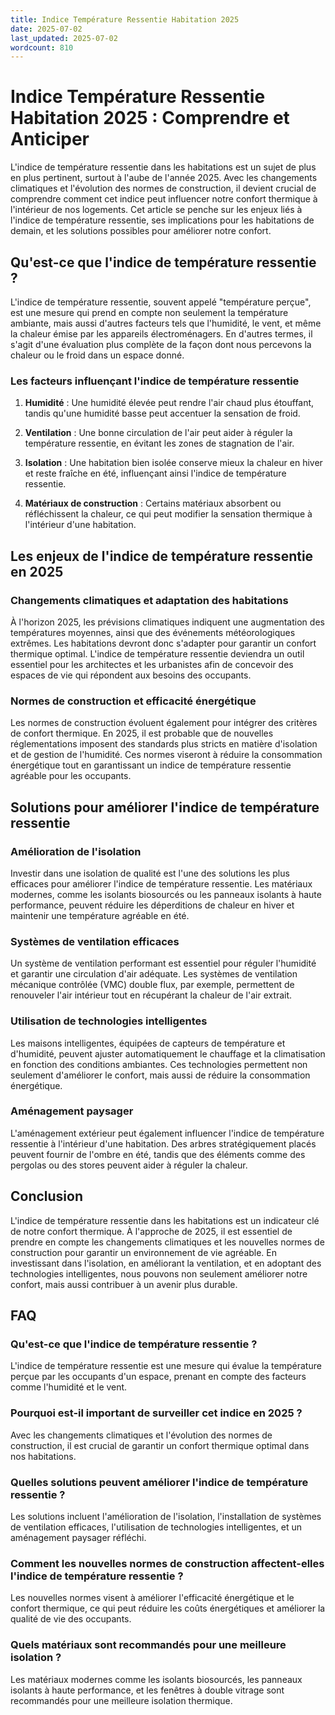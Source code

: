 ```yaml
---
title: Indice Température Ressentie Habitation 2025
date: 2025-07-02
last_updated: 2025-07-02
wordcount: 810
---
```


# Indice Température Ressentie Habitation 2025 : Comprendre et Anticiper

L'indice de température ressentie dans les habitations est un sujet de plus en plus pertinent, surtout à l'aube de l'année 2025. Avec les changements climatiques et l'évolution des normes de construction, il devient crucial de comprendre comment cet indice peut influencer notre confort thermique à l'intérieur de nos logements. Cet article se penche sur les enjeux liés à l'indice de température ressentie, ses implications pour les habitations de demain, et les solutions possibles pour améliorer notre confort.

## Qu'est-ce que l'indice de température ressentie ?

L'indice de température ressentie, souvent appelé "température perçue", est une mesure qui prend en compte non seulement la température ambiante, mais aussi d'autres facteurs tels que l'humidité, le vent, et même la chaleur émise par les appareils électroménagers. En d'autres termes, il s'agit d'une évaluation plus complète de la façon dont nous percevons la chaleur ou le froid dans un espace donné.

### Les facteurs influençant l'indice de température ressentie

1. **Humidité** : Une humidité élevée peut rendre l'air chaud plus étouffant, tandis qu'une humidité basse peut accentuer la sensation de froid.
   
2. **Ventilation** : Une bonne circulation de l'air peut aider à réguler la température ressentie, en évitant les zones de stagnation de l'air.

3. **Isolation** : Une habitation bien isolée conserve mieux la chaleur en hiver et reste fraîche en été, influençant ainsi l'indice de température ressentie.

4. **Matériaux de construction** : Certains matériaux absorbent ou réfléchissent la chaleur, ce qui peut modifier la sensation thermique à l'intérieur d'une habitation.

## Les enjeux de l'indice de température ressentie en 2025

### Changements climatiques et adaptation des habitations

À l'horizon 2025, les prévisions climatiques indiquent une augmentation des températures moyennes, ainsi que des événements météorologiques extrêmes. Les habitations devront donc s'adapter pour garantir un confort thermique optimal. L'indice de température ressentie deviendra un outil essentiel pour les architectes et les urbanistes afin de concevoir des espaces de vie qui répondent aux besoins des occupants.

### Normes de construction et efficacité énergétique

Les normes de construction évoluent également pour intégrer des critères de confort thermique. En 2025, il est probable que de nouvelles réglementations imposent des standards plus stricts en matière d'isolation et de gestion de l'humidité. Ces normes viseront à réduire la consommation énergétique tout en garantissant un indice de température ressentie agréable pour les occupants.

## Solutions pour améliorer l'indice de température ressentie

### Amélioration de l'isolation

Investir dans une isolation de qualité est l'une des solutions les plus efficaces pour améliorer l'indice de température ressentie. Les matériaux modernes, comme les isolants biosourcés ou les panneaux isolants à haute performance, peuvent réduire les déperditions de chaleur en hiver et maintenir une température agréable en été.

### Systèmes de ventilation efficaces

Un système de ventilation performant est essentiel pour réguler l'humidité et garantir une circulation d'air adéquate. Les systèmes de ventilation mécanique contrôlée (VMC) double flux, par exemple, permettent de renouveler l'air intérieur tout en récupérant la chaleur de l'air extrait.

### Utilisation de technologies intelligentes

Les maisons intelligentes, équipées de capteurs de température et d'humidité, peuvent ajuster automatiquement le chauffage et la climatisation en fonction des conditions ambiantes. Ces technologies permettent non seulement d'améliorer le confort, mais aussi de réduire la consommation énergétique.

### Aménagement paysager

L'aménagement extérieur peut également influencer l'indice de température ressentie à l'intérieur d'une habitation. Des arbres stratégiquement placés peuvent fournir de l'ombre en été, tandis que des éléments comme des pergolas ou des stores peuvent aider à réguler la chaleur.

## Conclusion

L'indice de température ressentie dans les habitations est un indicateur clé de notre confort thermique. À l'approche de 2025, il est essentiel de prendre en compte les changements climatiques et les nouvelles normes de construction pour garantir un environnement de vie agréable. En investissant dans l'isolation, en améliorant la ventilation, et en adoptant des technologies intelligentes, nous pouvons non seulement améliorer notre confort, mais aussi contribuer à un avenir plus durable.

## FAQ

### Qu'est-ce que l'indice de température ressentie ?

L'indice de température ressentie est une mesure qui évalue la température perçue par les occupants d'un espace, prenant en compte des facteurs comme l'humidité et le vent.

### Pourquoi est-il important de surveiller cet indice en 2025 ?

Avec les changements climatiques et l'évolution des normes de construction, il est crucial de garantir un confort thermique optimal dans nos habitations.

### Quelles solutions peuvent améliorer l'indice de température ressentie ?

Les solutions incluent l'amélioration de l'isolation, l'installation de systèmes de ventilation efficaces, l'utilisation de technologies intelligentes, et un aménagement paysager réfléchi.

### Comment les nouvelles normes de construction affectent-elles l'indice de température ressentie ?

Les nouvelles normes visent à améliorer l'efficacité énergétique et le confort thermique, ce qui peut réduire les coûts énergétiques et améliorer la qualité de vie des occupants.

### Quels matériaux sont recommandés pour une meilleure isolation ?

Les matériaux modernes comme les isolants biosourcés, les panneaux isolants à haute performance, et les fenêtres à double vitrage sont recommandés pour une meilleure isolation thermique.